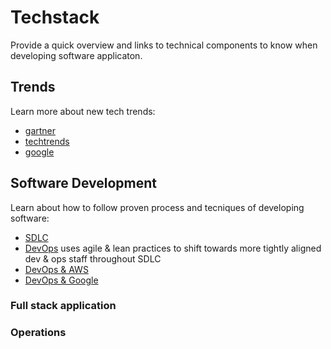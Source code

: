 # Techstack

Provide a quick overview and links to technical components to know when developing software applicaton.


## Trends

Learn more about new tech trends:

-  [gartner](https://www.gartner.com/en)
-  [techtrends](https://techtrends.tech/)
-  [google](https://www.google.com/search?q=top+tech+trends&sxsrf=ALiCzsbKOZQ7JHVJlOFgn2zW30C1ePvlxA%3A1656178716492&ei=HEi3YrvVHfGlptQP4uSxsAo&oq=top+te&gs_lcp=Cgdnd3Mtd2l6EAMYADIECAAQQzIFCAAQkQIyBAgAEEMyBwgAELEDEEMyBwgAELEDEEMyDQgAEIAEEIcCEMkDEBQyCAgAELEDEIMBMgUIABCABDIFCAAQgAQyCAgAELEDEIMBOgcIABBHELADOgcIABCwAxBDOgoIABDkAhCwAxgBOgQIIxAnOgoILhDHARCvARAnOhEILhCABBCxAxCDARDHARCjAjoOCC4QgAQQsQMQgwEQ1AI6CwguEIAEELEDEIMBOgcIABDJAxBDOg4ILhCABBCxAxDHARCjAjoNCC4QgAQQxwEQowIQCjoNCAAQgAQQhwIQsQMQFDoOCC4QgAQQsQMQxwEQrwE6CwgAEIAEELEDEIMBSgQIQRgASgQIRhgBUJEaWJokYM0taANwAHgAgAG5AYgBoAWSAQM0LjKYAQCgAQHIARHAAQHaAQYIARABGAk&sclient=gws-wiz)


## Software Development

Learn about how to follow proven process and tecniques of developing software:
- [SDLC](https://snyk.io/learn/sdlc-software-development-life-cycle/)
- [DevOps](https://aws.amazon.com/devops/what-is-devops/) uses agile & lean practices to shift towards more tightly aligned dev & ops staff throughout SDLC
- [DevOps & AWS](https://aws.amazon.com/devops/)
- [DevOps & Google](https://cloud.google.com/devops#section-2)

### Full stack application


### Operations

